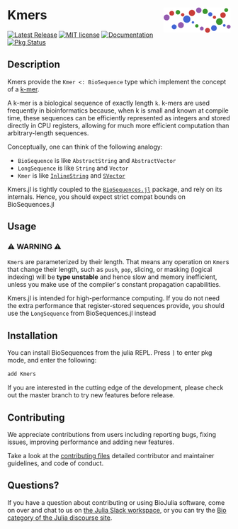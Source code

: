 # <img src="./sticker.svg" width="30%" align="right" /> Kmers

[![Latest Release](https://img.shields.io/github/release/BioJulia/Kmers.jl.svg)](https://github.com/BioJulia/Kmers.jl/releases/latest)
[![MIT license](https://img.shields.io/badge/license-MIT-green.svg)](https://github.com/BioJulia/Kmers.jl/blob/master/LICENSE)
[![Documentation](https://img.shields.io/badge/docs-stable-blue.svg)](https://biojulia.github.io/Kmers.jl/stable)
[![Pkg Status](http://www.repostatus.org/badges/latest/active.svg)](http://www.repostatus.org/#active)

## Description
Kmers provide the `Kmer <: BioSequence` type which implement the concept of a
[k-mer](https://en.wikipedia.org/wiki/K-mer).

A k-mer is a biological sequence of exactly length `k`. k-mers are used frequently
in bioinformatics because, when k is small and known at compile time, these
sequences can be efficiently represented as integers and stored directly in
CPU registers, allowing for much more efficient computation than arbitrary-length
sequences.

Conceptually, one can think of the following analogy:
* `BioSequence` is like `AbstractString` and `AbstractVector`
* `LongSequence` is like `String` and `Vector`
* `Kmer` is like [`InlineString`](https://github.com/JuliaStrings/InlineStrings.jl)
  and [`SVector`](https://github.com/JuliaArrays/StaticArrays.jl)

Kmers.jl is tightly coupled to the
[`BioSequences.jl`](https://github.com/BioJulia/BioSequences.jl) package,
and rely on its internals.
Hence, you should expect strict compat bounds on BioSequences.jl

## Usage

### ⚠️ WARNING ⚠️
`Kmer`s are parameterized by their length. That means any operation on `Kmer`s that change their length, such as `push`, `pop`, slicing, or masking (logical indexing) will be **type unstable** and hence slow and memory inefficient, unless you make use of the compiler's constant propagation capabilities.

Kmers.jl is intended for high-performance computing. If you do not need the extra performance that register-stored sequences provide, you should use the `LongSequence` from BioSequences.jl instead

## Installation
You can install BioSequences from the julia
REPL. Press `]` to enter pkg mode, and enter the following:

```julia
add Kmers
```

If you are interested in the cutting edge of the development, please check out
the master branch to try new features before release.

## Contributing
We appreciate contributions from users including reporting bugs, fixing
issues, improving performance and adding new features.

Take a look at the [contributing files](https://github.com/BioJulia/Contributing)
detailed contributor and maintainer guidelines, and code of conduct.

## Questions?
If you have a question about contributing or using BioJulia software, come
on over and chat to us on [the Julia Slack workspace](https://julialang.org/slack/), or you can try the
[Bio category of the Julia discourse site](https://discourse.julialang.org/c/domain/bio).
